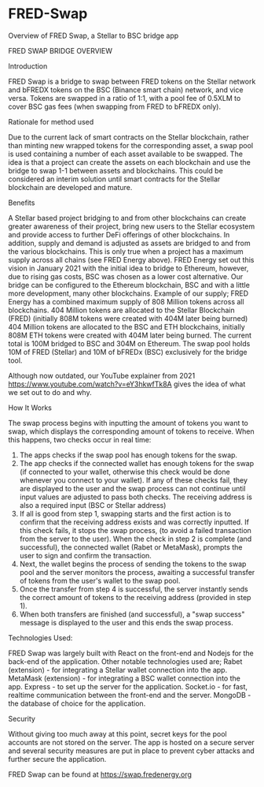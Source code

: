 # FRED-Swap
Overview of FRED Swap, a Stellar to BSC bridge app

FRED SWAP BRIDGE OVERVIEW

Introduction

FRED Swap is a bridge to swap between FRED tokens on the Stellar network and bFREDX tokens on the BSC (Binance smart chain) network, and vice versa. 
Tokens are swapped in a ratio of 1:1, with a pool fee of 0.5XLM to cover BSC gas fees (when swapping from FRED to bFREDX only).

Rationale for method used

Due to the current lack of smart contracts on the Stellar blockchain, rather than minting new wrapped tokens for the corresponding asset, a swap pool is used containing a number of each asset available to be swapped. 
The idea is that a project can create the assets on each blockchain and use the bridge to swap 1-1 between assets and blockchains. 
This could be considered an interim solution until smart contracts for the Stellar blockchain are developed and mature.

Benefits

A Stellar based project bridging to and from other blockchains can create greater awareness of their project, bring new users to the Stellar ecosystem and provide access to further DeFi offerings of other blockchains. 
In addition, supply and demand is adjusted as assets are bridged to and from the various blockchains. This is only true when a project has a maximum supply across all chains (see FRED Energy above).
FRED Energy set out this vision in January 2021 with the initial idea to bridge to Ethereum, however, due to rising gas costs, BSC was chosen as a lower cost alternative. Our bridge can be configured to the Ethereum blockchain, BSC and with a little more development, many other blockchains.
Example of our supply;
FRED Energy has a combined maximum supply of 808 Million tokens across all blockchains. 
404 Million tokens are allocated to the Stellar Blockchain (FRED) (initially 808M tokens were created with 404M later being burned)
404 Million tokens are allocated to the BSC and ETH blockchains, initially 808M ETH tokens were created with 404M later being burned. The current total is 100M bridged to BSC and 304M on Ethereum.
The swap pool holds 10M of FRED (Stellar) and 10M of bFREDx (BSC) exclusively for the bridge tool.

Although now outdated, our YouTube explainer from 2021 https://www.youtube.com/watch?v=eY3hkwfTk8A gives the idea of what we set out to do and why.

How It Works

The swap process begins with inputting the amount of tokens you want to swap, which displays the corresponding amount of tokens to receive. When this happens, two checks occur in real time: 
1. The apps checks if the swap pool has enough tokens for the swap. 
2. The app checks if the connected wallet has enough tokens for the swap (if connected to your wallet, otherwise this check would be done whenever you connect to your wallet). If any of these checks fail, they are displayed to the user and the swap process can not continue until input values are adjusted to pass both checks. The receiving address is also a required input (BSC or Stellar address)
3. If all is good from step 1, swapping starts and the first action is to confirm that the receiving address exists and was correctly inputted. If this check fails, it stops the swap process, (to avoid a failed transaction from the server to the user).
When the check in step 2 is complete (and successful), the connected wallet (Rabet or MetaMask), prompts the user to sign and confirm the transaction.
4. Next, the wallet begins the process of sending the tokens to the swap pool and the server monitors the process, awaiting a successful transfer of tokens from the user's wallet to the swap pool.
5. Once the transfer from step 4 is successful, the server instantly sends the correct amount of tokens to the receiving address (provided in step 1).
6. When both transfers are finished (and successful), a "swap success" message is displayed to the user and this ends the swap process.

Technologies Used:

FRED Swap was largely built with React on the front-end and Nodejs for the back-end of the application. Other notable technologies used are;
Rabet (extension) - for integrating a Stellar wallet connection into the app.
MetaMask (extension) - for integrating a BSC wallet connection into the app.
Express - to set up the server for the application.
Socket.io - for fast, realtime communication between the front-end and the server.
MongoDB - the database of choice for the application.

Security

Without giving too much away at this point, secret keys for the pool accounts are not stored on the server. The app is hosted on a secure server and several security measures are put in place to prevent cyber attacks and further secure the application.

FRED Swap can be found at https://swap.fredenergy.org

